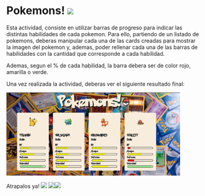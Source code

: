 # Pokemons! <img src="https://image.flaticon.com/icons/png/512/287/287221.png" width='25px'>

Esta actividad, consiste en utilizar barras de progreso para indicar las distintas habilidades de cada pokemon. Para ello, partiendo de un listado de pokemons, deberas manipular cada una de las cards creadas para mostrar la imagen del pokemon y, ademas, poder rellenar cada una de las barras de habilidades con la cantidad que corresponde a cada habilidad.

Ademas, segun el % de cada habilidad, la barra debera ser de color rojo, amarilla o verde.

Una vez realizada la actividad, deberas ver el siguiente resultado final:

<img src="./assets/pokemon-finish.png" width='90%'>

Atrapalos ya! <img src='https://image.flaticon.com/icons/png/512/528/528098.png' width="25px"> <img src='https://image.flaticon.com/icons/png/512/189/189001.png' width="25px"><img src='https://image.flaticon.com/icons/png/512/188/188993.png' width="25px">
